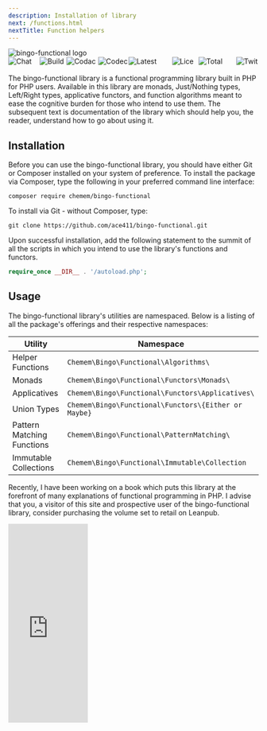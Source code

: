 ```yaml
---
description: Installation of library
next: /functions.html
nextTitle: Function helpers
---
```

<img src="bingo-functional-logo.png" alt="bingo-functional logo">

<div style="display: inline-flex; flex-flow: row; height: 20px; flex-wrap: nowrap; margin: 0; padding: 0;">
    <img alt="Chat on Gitter" style="max-width: 105px; margin-right: 2px;" onClick="location.href='https://gitter.im/bingo-functional/Lobby'" src="https://badges.gitter.im/bingo-functional/Lobby.svg">
    <img alt="Build Status" style="max-width: 105px; margin-left: 2px;" onClick="location.href='https://travis-ci.org/ace411/bingo-functional'" src="https://travis-ci.org/ace411/bingo-functional.svg?branch=master" />
    <img alt="Codacy Badge" style="max-width: 105px; margin-left: 2px;" onClick="location.href='https://www.codacy.com/app/ace411/bingo-functional?utm_source=github.com&utm_medium=referral&utm_content=ace411/bingo-functional&utm_campaign=badger'" src="https://api.codacy.com/project/badge/Grade/7c30c744fd0142d58dd210fd961ea842">
    <img alt="Codecov" style="max-width: 105px; margin-left: 2px;" onClick="location.href='https://codecov.io/gh/ace411/bingo-functional'" src="https://codecov.io/gh/ace411/bingo-functional/branch/master/graph/badge.svg">
    <img alt="Latest Stable Version" style="max-width: 105px; margin-left: 2px;" onClick="location.href='https://packagist.org/packages/chemem/bingo-functional'" src="https://poser.pugx.org/chemem/bingo-functional/v/stable">
    <img alt="License" style="max-width: 105px; margin-left: 2px;" onClick="location.href='https://packagist.org/packages/chemem/bingo-functional'" src="https://poser.pugx.org/chemem/bingo-functional/license">
    <img alt="Total Downloads" style="max-width: 105px; margin-left: 2px;" onClick="location.href='https://packagist.org/packages/chemem/bingo-functional'" src="https://poser.pugx.org/chemem/bingo-functional/downloads">
    <img alt="Twitter" style="max-width: 105px; margin-left: 2px;" onClick="location.href='https://twitter.com/intent/tweet?text=Wow:&url=https%3A%2F%2Fgithub.com%2Face411%2Fbingo-functional'" src="https://img.shields.io/twitter/url/https/github.com/ace411/bingo-functional.svg?style=social">
</div>

The bingo-functional library is a functional programming library built in PHP for PHP users. Available in this library are monads, Just/Nothing types, Left/Right types, applicative functors, and function algorithms meant to ease the cognitive burden for those who intend to use them. The subsequent text is documentation of the library which should help you, the reader, understand how to go about using it.

## Installation

Before you can use the bingo-functional library, you should have either Git or Composer installed on your system of preference. To install the package via Composer, type the following in your preferred command line interface:

```
composer require chemem/bingo-functional
```

To install via Git - without Composer, type:

```
git clone https://github.com/ace411/bingo-functional.git
```

Upon successful installation, add the following statement to the summit of all the scripts in which you intend to use the library's functions and functors.

```php
require_once __DIR__ . '/autoload.php';
```

## Usage

The bingo-functional library's utilities are namespaced. Below is a listing of all the package's offerings and their respective namespaces:

| Utility                    | Namespace |
|----------------------------|----------------------------------------------------------|
| Helper Functions           | ```Chemem\Bingo\Functional\Algorithms\```                |
| Monads                     | ```Chemem\Bingo\Functional\Functors\Monads\```           |
| Applicatives               | ```Chemem\Bingo\Functional\Functors\Applicatives\```     |
| Union Types                | ```Chemem\Bingo\Functional\Functors\{Either or Maybe}``` | 
| Pattern Matching Functions | ```Chemem\Bingo\Functional\PatternMatching\```           |
| Immutable Collections      | ```Chemem\Bingo\Functional\Immutable\Collection```       |

Recently, I have been working on a book which puts this library at the forefront of many explanations of functional programming in PHP. I advise that you, a visitor of this site and prospective user of the bingo-functional library, consider purchasing the volume set to retail on Leanpub.
<iframe width='160' height='400' src='https://leanpub.com/functionalprogramminginphp/embed' frameborder='0' allowtransparency='true'></iframe>
  
